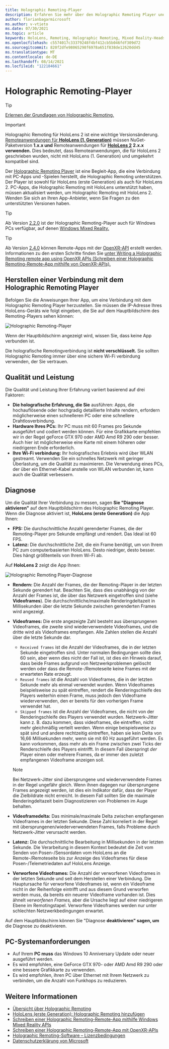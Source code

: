 ```yaml
---
title: Holographic Remoting-Player
description: Erfahren Sie mehr über den Holographic Remoting Player und das Streamen holografischer Inhalte von einem PC HoloLens in Echtzeit über WLAN.
author: florianbagarmicrosoft
ms.author: v-vtieto
ms.date: 07/30/2021
ms.topic: article
keywords: HoloLens, Remoting, Holographic Remoting, Mixed Reality-Headset, Windows Mixed Reality-Headset, Virtual Reality-Headset, Diagnose, Leistung
ms.openlocfilehash: c5574017c33379248f4bf412cb5b046fdf309d72
ms.sourcegitcommit: 820f2dfe98065298f6978a651f838de12620dd45
ms.translationtype: MT
ms.contentlocale: de-DE
ms.lasthandoff: 08/14/2021
ms.locfileid: "122184661"
---
```

# <a name="holographic-remoting-player"></a>Holographic Remoting-Player

>[!TIP]
>[Erlernen der Grundlagen von Holographic Remoting.](holographic-remoting-overview.md)

>[!IMPORTANT]
>Holographic Remoting für HoloLens 2 ist eine wichtige Versionsänderung. [Remoteanwendungen für **HoloLens (1. Generation)**](add-holographic-remoting.md) müssen NuGet-Paketversion **1.x.x und** Remoteanwendungen für [ **HoloLens 2**](holographic-remoting-create-remote-wmr.md) **2.x.x verwenden.** Dies bedeutet, dass Remoteanwendungen, die für HoloLens 2 geschrieben wurden, nicht mit HoloLens (1. Generation) und umgekehrt kompatibel sind.

Der [Holographic Remoting Player](https://www.microsoft.com/p/holographic-remoting-player/9nblggh4sv40) ist eine Begleit-App, die eine Verbindung mit PC-Apps und -Spielen herstellt, die Holographic Remoting unterstützen. Der Player ist sowohl für HoloLens (erste Generation) als auch für HoloLens 2.  PC-Apps, die Holographic Remoting mit HoloLens unterstützt haben, müssen aktualisiert werden, um Holographic Remoting mit HoloLens 2. Wenden Sie sich an Ihren App-Anbieter, wenn Sie Fragen zu den unterstützten Versionen haben.

>[!TIP]
>Ab Version [2.2.0](holographic-remoting-version-history.md#v2.2.0) ist der Holographic Remoting-Player auch für Windows PCs verfügbar, auf denen [Windows Mixed Reality.](../../discover/navigating-the-windows-mixed-reality-home.md)

>[!TIP]
>Ab Version [2.4.0](holographic-remoting-version-history.md#v2.4.0) können Remote-Apps mit der [OpenXR-API](../native/openxr.md) erstellt werden. Informationen zu den ersten Schritte finden Sie [unter Writing a Holographic Remoting remote app using OpenXR APIs (Schreiben einer Holographic Remoting-Remote-App mithilfe von OpenXR-APIs).](holographic-remoting-create-remote-openxr.md)

## <a name="connecting-to-the-holographic-remoting-player"></a>Herstellen einer Verbindung mit dem Holographic Remoting Player

Befolgen Sie die Anweisungen Ihrer App, um eine Verbindung mit dem Holographic Remoting Player herzustellen. Sie müssen die IP-Adresse Ihres HoloLens-Geräts wie folgt eingeben, die Sie auf dem Hauptbildschirm des Remoting-Players sehen können:

![Holographic Remoting-Player](images/holographicremotingplayer.png)

Wenn der Hauptbildschirm angezeigt wird, wissen Sie, dass keine App verbunden ist.

Die holografische Remotingverbindung ist **nicht verschlüsselt.** Sie sollten Holographic Remoting immer über eine sichere Wi-Fi verbindung verwenden, der Sie vertrauen.

## <a name="quality-and-performance"></a>Qualität und Leistung

Die Qualität und Leistung Ihrer Erfahrung variiert basierend auf drei Faktoren:
* **Die holografische Erfahrung, die Sie** ausführen: Apps, die hochauflösende oder hochgradig detaillierte Inhalte rendern, erfordern möglicherweise einen schnelleren PC oder eine schnellere Drahtlosverbindung.
* **Hardware Ihres PCs:** Ihr PC muss mit 60 Frames pro Sekunde ausgeführt und codiert werden können. Für eine Grafikkarte empfehlen wir in der Regel geForce GTX 970 oder AMD Amd R9 290 oder besser. Auch hier ist möglicherweise eine Karte mit einem höheren oder niedrigeren Ende erforderlich.
* **Ihre Wi-Fi verbindung:** Ihr holografisches Erlebnis wird über WLAN gestreamt. Verwenden Sie ein schnelles Netzwerk mit geringer Überlastung, um die Qualität zu maximieren. Die Verwendung eines PCs, der über ein Ethernet-Kabel anstelle von WLAN verbunden ist, kann auch die Qualität verbessern.

## <a name="diagnostics"></a>Diagnose

Um die Qualität Ihrer Verbindung zu messen, sagen **Sie "Diagnose aktivieren"** auf dem Hauptbildschirm des Holographic Remoting Player. Wenn die Diagnose aktiviert ist, **HoloLens (erste Generation)** die App Ihnen:

* **FPS:** Die durchschnittliche Anzahl gerenderter Frames, die der Remoting-Player pro Sekunde empfängt und rendert. Das Ideal ist 60 FPS.
* **Latenz:** Die durchschnittliche Zeit, die ein Frame benötigt, um von Ihrem PC zum computerbasierten HoloLens. Desto niedriger, desto besser. Dies hängt größtenteils von Ihrem Wi-Fi ab.

Auf **HoloLens 2** zeigt die App Ihnen:

![Holographic Remoting Player-Diagnose](images/holographicremotingplayer-diag.png)

* **Rendern:** Die Anzahl der Frames, die der Remoting-Player in der letzten Sekunde gerendert hat. Beachten Sie, dass dies unabhängig von der Anzahl der Frames ist, die über das Netzwerk eingetroffen sind (siehe **Videoframes**). Die durchschnittliche/maximale Renderingdeltazeit in Millisekunden über die letzte Sekunde zwischen gerenderten Frames wird angezeigt.

* **Videoframes:** Die erste angezeigte Zahl besteht aus übersprungenen Videoframes, die zweite sind wiederverwendete Videoframes, und die dritte wird als Videoframes empfangen. Alle Zahlen stellen die Anzahl über die letzte Sekunde dar.
    * ```Received frames``` ist die Anzahl der Videoframes, die in der letzten Sekunde eingetroffen sind. Unter normalen Bedingungen sollte dies 60 sein, aber wenn dies nicht der Fall ist, ist dies ein Hinweis darauf, dass beide Frames aufgrund von Netzwerkproblemen gelöscht werden oder dass die Remote-/Remoteseite keine Frames mit der erwarteten Rate erzeugt.
    * ```Reused frames``` ist die Anzahl von Videoframes, die in der letzten Sekunde mehr als einmal verwendet wurden. Wenn Videoframes beispielsweise zu spät eintreffen, rendert die Renderingschleife  des Players weiterhin einen Frame, muss jedoch den Videoframe wiederverwenden, den er bereits für den vorherigen Frame verwendet hat.
    * ```Skipped frames``` ist die Anzahl der Videoframes, die nicht von der Renderingschleife des Players verwendet wurden. Netzwerk-Jitter kann z. B. dazu kommen, dass videoframes, die eintreffen, nicht mehr gleichmäßig verteilt werden. Wenn einige beispielsweise zu spät sind und andere rechtzeitig eintreffen, haben sie kein Delta von 16,66 Millisekunden mehr, wenn sie mit 60 Hz ausgeführt werden. Es kann vorkommen, dass mehr als ein Frame zwischen zwei Ticks der Renderschleife des Players eintrifft. In diesem Fall überspringt *der* Player einen oder mehrere Frames, da er immer den zuletzt empfangenen Videoframe anzeigen soll.

    >[!NOTE]
    >Bei Netzwerk-Jitter sind übersprungene und wiederverwendete Frames in der Regel ungefähr gleich. Wenn ihnen dagegen nur übersprungene Frames angezeigt werden, ist dies ein Indikator dafür, dass der Player die Zielbildrate nicht erreicht. In diesem Fall sollten Sie die maximale Renderingdeltazeit beim Diagnostizieren von Problemen im Auge behalten.

* **Videoframedelta:** Das minimale/maximale Delta zwischen empfangenen Videoframes in der letzten Sekunde. Diese Zahl korreliert in der Regel mit übersprungenen/wiederverwendeten Frames, falls Probleme durch Netzwerk-Jitter verursacht werden.
* **Latenz:** Die durchschnittliche Bearbeitung in Millisekunden in der letzten Sekunde. Die Verarbeitung in diesem Kontext bedeutet die Zeit vom Senden von Posen-/Sensordaten vom HoloLens an die Remote-/Remoteseite bis zur Anzeige des Videoframes für diese Posen-/Telemetriedaten auf HoloLens Anzeige.
* **Verworfene Videoframes:** Die Anzahl der verworfenen Videoframes in der letzten Sekunde und seit dem Herstellen einer Verbindung. Die Hauptursache für verworfene Videoframes ist, wenn ein Videoframe nicht in der Reihenfolge eintrifft und aus diesem Grund verworfen werden muss, da bereits ein neuerer Videoframe vorhanden ist. Dies ähnelt *verworfenen Frames,* aber die Ursache liegt auf einer niedrigeren Ebene im Remotingstapel. Verworfene Videoframes werden nur unter schlechten Netzwerkbedingungen erwartet.

Auf dem Hauptbildschirm können Sie "Diagnose **deaktivieren" sagen, um** die Diagnose zu deaktivieren.

## <a name="pc-system-requirements"></a>PC-Systemanforderungen
* Auf Ihrem **PC muss** das Windows 10 Anniversary Update oder neuer ausgeführt werden.
* Es wird empfohlen, eine GeForce GTX 970- oder AMD Amd R9 290 oder eine bessere Grafikkarte zu verwenden.
* Es wird empfohlen, ihren PC über Ethernet mit Ihrem Netzwerk zu verbinden, um die Anzahl von Funkhops zu reduzieren.

## <a name="see-also"></a>Weitere Informationen
* [Übersicht über Holographic Remoting](holographic-remoting-overview.md)
* [HoloLens (erste Generation): Holographic Remoting hinzufügen](add-holographic-remoting.md)
* [Schreiben einer Holographic Remoting-Remote-App mithilfe Windows Mixed Reality APIs](holographic-remoting-create-remote-wmr.md)
* [Schreiben einer Holographic Remoting-Remote-App mit OpenXR-APIs](holographic-remoting-create-remote-openxr.md)
* [Holographic Remoting-Software – Lizenzbedingungen](/legal/mixed-reality/microsoft-holographic-remoting-software-license-terms)
* [Datenschutzerklärung von Microsoft](https://go.microsoft.com/fwlink/?LinkId=521839)